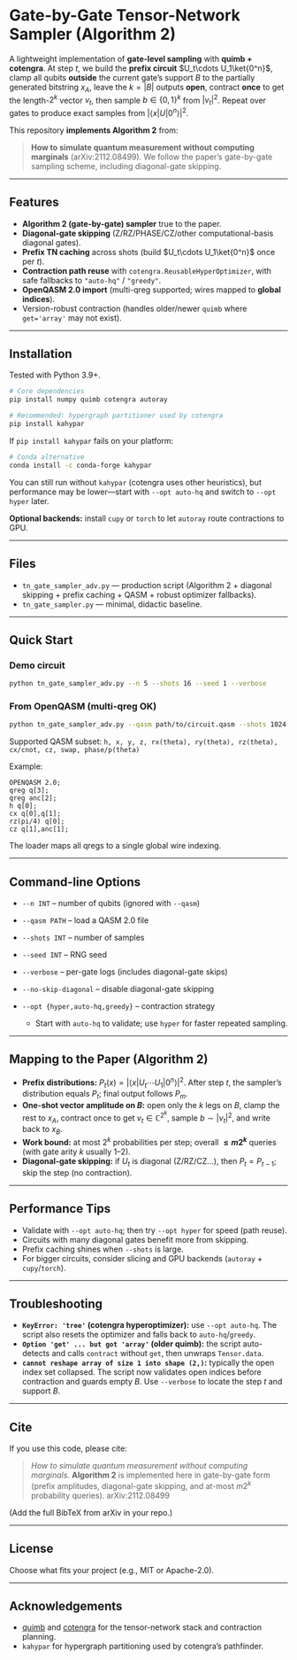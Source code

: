 # Gate-by-Gate Tensor-Network Sampler (Algorithm 2)

A lightweight implementation of **gate-level sampling** with **quimb + cotengra**.
At step $t$, we build the **prefix circuit** $U_t\cdots U_1\ket{0^n}$, clamp all qubits **outside** the current gate’s support $B$ to the partially generated bitstring $x_A$, leave the $k=|B|$ outputs **open**, contract **once** to get the length-$2^k$ vector $v_t$, then sample $b\in\{0,1\}^k$ from $|v_t|^2$. Repeat over gates to produce exact samples from $|\langle x|U|0^n\rangle|^2$.

This repository **implements Algorithm 2** from:

> **How to simulate quantum measurement without computing marginals** (arXiv:2112.08499).
> We follow the paper’s gate-by-gate sampling scheme, including diagonal-gate skipping.

---

## Features

* **Algorithm 2 (gate-by-gate) sampler** true to the paper.
* **Diagonal-gate skipping** (Z/RZ/PHASE/CZ/other computational-basis diagonal gates).
* **Prefix TN caching** across shots (build $U_t\cdots U_1\ket{0^n}$ once per $t$).
* **Contraction path reuse** with `cotengra.ReusableHyperOptimizer`, with safe fallbacks to `"auto-hq"` / `"greedy"`.
* **OpenQASM 2.0 import** (multi-qreg supported; wires mapped to **global indices**).
* Version-robust contraction (handles older/newer `quimb` where `get='array'` may not exist).

---

## Installation

Tested with Python 3.9+.

```bash
# Core dependencies
pip install numpy quimb cotengra autoray

# Recommended: hypergraph partitioner used by cotengra
pip install kahypar
```

If `pip install kahypar` fails on your platform:

```bash
# Conda alternative
conda install -c conda-forge kahypar
```

You can still run without `kahypar` (cotengra uses other heuristics), but performance may be lower—start with `--opt auto-hq` and switch to `--opt hyper` later.

**Optional backends:** install `cupy` or `torch` to let `autoray` route contractions to GPU.

---

## Files

* `tn_gate_sampler_adv.py` — production script (Algorithm 2 + diagonal skipping + prefix caching + QASM + robust optimizer fallbacks).
* `tn_gate_sampler.py` — minimal, didactic baseline.

---

## Quick Start

### Demo circuit

```bash
python tn_gate_sampler_adv.py --n 5 --shots 16 --seed 1 --verbose
```

### From OpenQASM (multi-qreg OK)

```bash
python tn_gate_sampler_adv.py --qasm path/to/circuit.qasm --shots 1024 --opt auto-hq --verbose
```

Supported QASM subset:
`h, x, y, z, rx(theta), ry(theta), rz(theta), cx/cnot, cz, swap, phase/p(theta)`

Example:

```qasm
OPENQASM 2.0;
qreg q[3];
qreg anc[2];
h q[0];
cx q[0],q[1];
rz(pi/4) q[0];
cz q[1],anc[1];
```

The loader maps all qregs to a single global wire indexing.

---

## Command-line Options

* `--n INT` – number of qubits (ignored with `--qasm`)
* `--qasm PATH` – load a QASM 2.0 file
* `--shots INT` – number of samples
* `--seed INT` – RNG seed
* `--verbose` – per-gate logs (includes diagonal-gate skips)
* `--no-skip-diagonal` – disable diagonal-gate skipping
* `--opt {hyper,auto-hq,greedy}` – contraction strategy

  * Start with `auto-hq` to validate; use `hyper` for faster repeated sampling.

---

## Mapping to the Paper (Algorithm 2)

* **Prefix distributions:** $P_t(x)=|\langle x|U_t\cdots U_1|0^n\rangle|^2$. After step $t$, the sampler’s distribution equals $P_t$; final output follows $P_m$.
* **One-shot vector amplitude on $B$:** open only the $k$ legs on $B$, clamp the rest to $x_A$, contract once to get $v_t\in\mathbb{C}^{2^k}$, sample $b\sim |v_t|^2$, and write back to $x_B$.
* **Work bound:** at most $2^k$ probabilities per step; overall **$\le m2^k$** queries (with gate arity $k$ usually 1–2).
* **Diagonal-gate skipping:** if $U_t$ is diagonal (Z/RZ/CZ…), then $P_t=P_{t-1}$; skip the step (no contraction).

---

## Performance Tips

* Validate with `--opt auto-hq`; then try `--opt hyper` for speed (path reuse).
* Circuits with many diagonal gates benefit more from skipping.
* Prefix caching shines when `--shots` is large.
* For bigger circuits, consider slicing and GPU backends (`autoray` + `cupy`/`torch`).

---

## Troubleshooting

* **`KeyError: 'tree'` (cotengra hyperoptimizer):** use `--opt auto-hq`. The script also resets the optimizer and falls back to `auto-hq`/`greedy`.
* **`Option 'get' ... but got 'array'` (older quimb):** the script auto-detects and calls `contract` without `get`, then unwraps `Tensor.data`.
* **`cannot reshape array of size 1 into shape (2,)`:** typically the open index set collapsed. The script now validates open indices before contraction and guards empty $B$. Use `--verbose` to locate the step $t$ and support $B$.

---

## Cite

If you use this code, please cite:

> *How to simulate quantum measurement without computing marginals.*
> **Algorithm 2** is implemented here in gate-by-gate form (prefix amplitudes, diagonal-gate skipping, and at-most $m2^k$ probability queries).
> arXiv:2112.08499

(Add the full BibTeX from arXiv in your repo.)

---

## License

Choose what fits your project (e.g., MIT or Apache-2.0).

---

## Acknowledgements

* [quimb](https://github.com/jcmgray/quimb) and [cotengra](https://github.com/jcmgray/cotengra) for the tensor-network stack and contraction planning.
* `kahypar` for hypergraph partitioning used by cotengra’s pathfinder.
